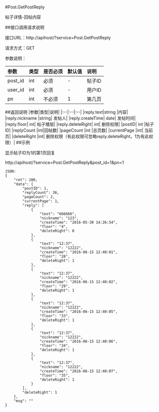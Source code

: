 #Post.GetPostReply

帖子详情-回帖内容

##接口调用请求说明

接口URL：http://apihost/?service=Post.GetPostReply

请求方式：GET

参数说明：

|参数|类型|是否必须|默认值|说明|
|:--|:--|:--|:--|:--|
|post_id|int	|必须|	-	|帖子ID|
|user_id|int    |必须|    -   |用户ID|
|pn	|int	|不必须|	1|	第几页|

##返回说明
|参数|类型|说明|
|:--|:--|:--|
|reply.text|string	|内容|
|reply.nickname	|string|	发帖人|
|reply.createTime|	date|	发帖时间|
|reply.floor|  int|   帖子楼层|
|reply.deleteRight|  int|   删除权限|
|postID|		int	|帖子ID|
|replyCount	|int|回帖数|
|pageCount	|int	|总页数|
|currentPage	|int|	当前页|
|deleteRight    |int|   删除权限（有此权限可忽略reply.deleteRight，1为有此权限）|
##示例

显示帖子ID为1的第1页回复

http://apihost/?service=Post.GetPostReply&post_id=1&pn=1

    JSON:
    {
        "ret": 200,
        "data": {
            "postID": 1,
            "replyCount": 36,
            "pageCount": 2,
            "currentPage": 1,
            "reply": [
                {
                    "text": "666666",
                    "nickname": "123",
                    "createTime": "2016-05-30 14:26:54",
                    "floor": "4",
                    "deleteRight": 0
                },
                {
                    "text": "12:37",
                    "nickname": "12222",
                    "createTime": "2016-06-15 12:40:01",
                    "floor": "28",
                    "deleteRight": 1
                },
                {
                    "text": "12:37",
                    "nickname": "12222",
                    "createTime": "2016-06-15 12:40:02",
                    "floor": "29",
                    "deleteRight": 1
                },
                {
                    "text": "12:37",
                    "nickname": "12222",
                    "createTime": "2016-06-15 12:40:05",
                    "floor": "33",
                    "deleteRight": 1
                },
                {
                    "text": "12:37",
                    "nickname": "12222",
                    "createTime": "2016-06-15 12:40:06",
                    "floor": "34",
                    "deleteRight": 1
                },
                {
                    "text": "12:37",
                    "nickname": "12222",
                    "createTime": "2016-06-15 12:40:07",
                    "floor": "35",
                    "deleteRight": 1
                }
            ],
            "deleteRight": 1
        },
        "msg": ""
    }
